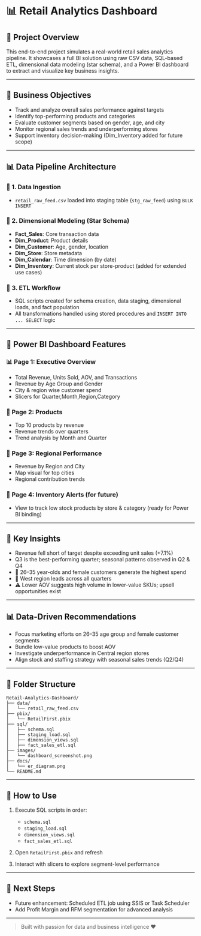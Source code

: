# 📊 Retail Analytics Dashboard

## 🔧 Project Overview

This end-to-end project simulates a real-world retail sales analytics pipeline. It showcases a full BI solution using raw CSV data, SQL-based ETL, dimensional data modeling (star schema), and a Power BI dashboard to extract and visualize key business insights.

---

## 📆 Business Objectives

* Track and analyze overall sales performance against targets
* Identify top-performing products and categories
* Evaluate customer segments based on gender, age, and city
* Monitor regional sales trends and underperforming stores
* Support inventory decision-making (Dim\_Inventory added for future scope)

---

## 📊 Data Pipeline Architecture

### 🔹 1. Data Ingestion

* `retail_raw_feed.csv` loaded into staging table (`stg_raw_feed`) using `BULK INSERT`

### 🔹 2. Dimensional Modeling (Star Schema)

* **Fact\_Sales**: Core transaction data
* **Dim\_Product**: Product details
* **Dim\_Customer**: Age, gender, location
* **Dim\_Store**: Store metadata
* **Dim\_Calendar**: Time dimension (by date)
* **Dim\_Inventory**: Current stock per store-product (added for extended use cases)

### 🔹 3. ETL Workflow

* SQL scripts created for schema creation, data staging, dimensional loads, and fact population
* All transformations handled using stored procedures and `INSERT INTO ... SELECT` logic

---

## 📅 Power BI Dashboard Features

### 📊 Page 1: Executive Overview

* Total Revenue, Units Sold, AOV, and Transactions
* Revenue by Age Group and Gender
* City & region wise customer spend
* Slicers for Quarter,Month,Region,Category

### 🔹 Page 2:  Products

* Top 10 products by revenue
* Revenue trends over quarters
* Trend analysis by Month and Quarter

### 🔹 Page 3: Regional Performance

* Revenue by Region and City
* Map visual for top cities
* Regional contribution trends

### 🔹 Page 4: Inventory Alerts (for future)

* View to track low stock products by store & category (ready for Power BI binding)

---

## 🧰 Key Insights

*  Revenue fell short of target despite exceeding unit sales (+7.1%)
*  Q3 is the best-performing quarter; seasonal patterns observed in Q2 & Q4
* 👩 26–35 year-olds and female customers generate the highest spend
* 🏢 West region leads across all quarters
* ⚠️ Lower AOV suggests high volume in lower-value SKUs; upsell opportunities exist

---

## 📊 Data-Driven Recommendations

* Focus marketing efforts on 26–35 age group and female customer segments
* Bundle low-value products to boost AOV
* Investigate underperformance in Central region stores
* Align stock and staffing strategy with seasonal sales trends (Q2/Q4)

---

## 📁 Folder Structure

```
Retail-Analytics-Dashboard/
├── data/
│   └── retail_raw_feed.csv
├── pbix/
│   └── RetailFirst.pbix
├── sql/
│   ├── schema.sql
│   ├── staging_load.sql
│   ├── dimension_views.sql
│   ├── fact_sales_etl.sql
├── images/
│   └── dashboard_screenshot.png
├── docs/
│   └── er_diagram.png
└── README.md
```

---

## 🔗 How to Use

1. Execute SQL scripts in order:

   * `schema.sql`
   * `staging_load.sql`
   * `dimension_views.sql`
   * `fact_sales_etl.sql`
2. Open `RetailFirst.pbix` and refresh
3. Interact with slicers to explore segment-level performance

---

## 🚀 Next Steps

* Future enhancement: Scheduled ETL job using SSIS or Task Scheduler
* Add Profit Margin and RFM segmentation for advanced analysis

---

> Built with passion for data and business intelligence ❤️
